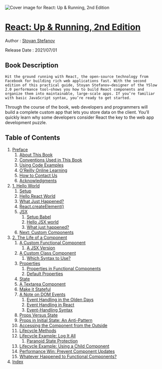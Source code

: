 ![Cover image for React: Up &amp; Running, 2nd Edition](https://imgdetail.ebookreading.net/cover/cover/20200920/EB9781492051459.jpg)

[React: Up &amp; Running, 2nd Edition](https://ebookreading.net/view/book/React%3A+Up+%26amp%3B+Running%2C+2nd+Edition-EB9781492051459_1.html "React: Up &amp; Running, 2nd Edition")
====================================================================================================================

Author : [Stoyan Stefanov](https://ebookreading.net/search/author/Stoyan+Stefanov)

Release Date : 2021/07/01

Book Description
-----------------


    
    Hit the ground running with React, the open-source technology from Facebook for building rich web applications fast. With the second edition of this practical guide, Stoyan Stefanov—designer of the YSlow 2.0 performance tool—shows you how to build React components and organize them into maintainable, large-scale apps. If you’re familiar with basic JavaScript syntax, you’re ready to get started.
Through the course of the book, web developers and programmers will build a complete custom app that lets you store data on the client. You’ll quickly learn why some developers consider React the key to the web app development puzzle.

  

Table of Contents
-----------------

1. [Preface](https://ebookreading.net/view/book/React%3A+Up+%26amp%3B+Running%2C+2nd+Edition-EB9781492051459_5.html#idm45728766771832)
    1. [About This Book](https://ebookreading.net/view/book/React%3A+Up+%26amp%3B+Running%2C+2nd+Edition-EB9781492051459_5.html#idm45728767372920)
    1. [Conventions Used in This Book](https://ebookreading.net/view/book/React%3A+Up+%26amp%3B+Running%2C+2nd+Edition-EB9781492051459_5.html#idm45728767367752)
    1. [Using Code Examples](https://ebookreading.net/view/book/React%3A+Up+%26amp%3B+Running%2C+2nd+Edition-EB9781492051459_5.html#idm45728767985112)
    1. [O’Reilly Online Learning](https://ebookreading.net/view/book/React%3A+Up+%26amp%3B+Running%2C+2nd+Edition-EB9781492051459_5.html#idm45728767978424)
    1. [How to Contact Us](https://ebookreading.net/view/book/React%3A+Up+%26amp%3B+Running%2C+2nd+Edition-EB9781492051459_5.html#idm45728768092120)
    1. [Acknowledgments](https://ebookreading.net/view/book/React%3A+Up+%26amp%3B+Running%2C+2nd+Edition-EB9781492051459_5.html#idm45728767968616)
1. [1. Hello World](https://ebookreading.net/view/book/React%3A+Up+%26amp%3B+Running%2C+2nd+Edition-EB9781492051459_6.html#ch1)
    1. [Setup](https://ebookreading.net/view/book/React%3A+Up+%26amp%3B+Running%2C+2nd+Edition-EB9781492051459_6.html#idm45728767957512)
    1. [Hello React World](https://ebookreading.net/view/book/React%3A+Up+%26amp%3B+Running%2C+2nd+Edition-EB9781492051459_6.html#idm45728767956952)
    1. [What Just Happened?](https://ebookreading.net/view/book/React%3A+Up+%26amp%3B+Running%2C+2nd+Edition-EB9781492051459_6.html#idm45728767893176)
    1. [React.createElement()](https://ebookreading.net/view/book/React%3A+Up+%26amp%3B+Running%2C+2nd+Edition-EB9781492051459_6.html#idm45728766572040)
    1. [JSX](https://ebookreading.net/view/book/React%3A+Up+%26amp%3B+Running%2C+2nd+Edition-EB9781492051459_6.html#idm45728766571416)
        1. [Setup Babel](https://ebookreading.net/view/book/React%3A+Up+%26amp%3B+Running%2C+2nd+Edition-EB9781492051459_6.html#idm45728763545800)
        1. [Hello JSX world](https://ebookreading.net/view/book/React%3A+Up+%26amp%3B+Running%2C+2nd+Edition-EB9781492051459_6.html#idm45728762908120)
        1. [What just happened?](https://ebookreading.net/view/book/React%3A+Up+%26amp%3B+Running%2C+2nd+Edition-EB9781492051459_6.html#idm45728762806984)
    1. [Next: Custom Components](https://ebookreading.net/view/book/React%3A+Up+%26amp%3B+Running%2C+2nd+Edition-EB9781492051459_6.html#idm45728762855240)
1. [2. The Life of a Component](https://ebookreading.net/view/book/React%3A+Up+%26amp%3B+Running%2C+2nd+Edition-EB9781492051459_7.html#ch2)
    1. [A Custom Functional Component](https://ebookreading.net/view/book/React%3A+Up+%26amp%3B+Running%2C+2nd+Edition-EB9781492051459_7.html#idm45728762837208)
        1. [A JSX Version](https://ebookreading.net/view/book/React%3A+Up+%26amp%3B+Running%2C+2nd+Edition-EB9781492051459_7.html#idm45728762710552)
    1. [A Custom Class Component](https://ebookreading.net/view/book/React%3A+Up+%26amp%3B+Running%2C+2nd+Edition-EB9781492051459_7.html#idm45728762836552)
        1. [Which Syntax to Use?](https://ebookreading.net/view/book/React%3A+Up+%26amp%3B+Running%2C+2nd+Edition-EB9781492051459_7.html#idm45728762476856)
    1. [Properties](https://ebookreading.net/view/book/React%3A+Up+%26amp%3B+Running%2C+2nd+Edition-EB9781492051459_7.html#idm45728762453672)
        1. [Properties in Functional Components](https://ebookreading.net/view/book/React%3A+Up+%26amp%3B+Running%2C+2nd+Edition-EB9781492051459_7.html#idm45728762329176)
        1. [Default Properties](https://ebookreading.net/view/book/React%3A+Up+%26amp%3B+Running%2C+2nd+Edition-EB9781492051459_7.html#idm45728762230472)
    1. [State](https://ebookreading.net/view/book/React%3A+Up+%26amp%3B+Running%2C+2nd+Edition-EB9781492051459_7.html#idm45728762453048)
    1. [A Textarea Component](https://ebookreading.net/view/book/React%3A+Up+%26amp%3B+Running%2C+2nd+Edition-EB9781492051459_7.html#idm45728761948728)
    1. [Make it Stateful](https://ebookreading.net/view/book/React%3A+Up+%26amp%3B+Running%2C+2nd+Edition-EB9781492051459_7.html#idm45728761758232)
    1. [A Note on DOM Events](https://ebookreading.net/view/book/React%3A+Up+%26amp%3B+Running%2C+2nd+Edition-EB9781492051459_7.html#idm45728761757608)
        1. [Event Handling in the Olden Days](https://ebookreading.net/view/book/React%3A+Up+%26amp%3B+Running%2C+2nd+Edition-EB9781492051459_7.html#idm45728761472296)
        1. [Event Handling in React](https://ebookreading.net/view/book/React%3A+Up+%26amp%3B+Running%2C+2nd+Edition-EB9781492051459_7.html#idm45728761471704)
        1. [Event-Handling Syntax](https://ebookreading.net/view/book/React%3A+Up+%26amp%3B+Running%2C+2nd+Edition-EB9781492051459_7.html#idm45728761263928)
    1. [Props Versus State](https://ebookreading.net/view/book/React%3A+Up+%26amp%3B+Running%2C+2nd+Edition-EB9781492051459_7.html#idm45728761136296)
    1. [Props in Initial State: An Anti-Pattern](https://ebookreading.net/view/book/React%3A+Up+%26amp%3B+Running%2C+2nd+Edition-EB9781492051459_7.html#idm45728761125864)
    1. [Accessing the Component from the Outside](https://ebookreading.net/view/book/React%3A+Up+%26amp%3B+Running%2C+2nd+Edition-EB9781492051459_7.html#idm45728761113384)
    1. [Lifecycle Methods](https://ebookreading.net/view/book/React%3A+Up+%26amp%3B+Running%2C+2nd+Edition-EB9781492051459_7.html#idm45728761112760)
    1. [Lifecycle Example: Log It All](https://ebookreading.net/view/book/React%3A+Up+%26amp%3B+Running%2C+2nd+Edition-EB9781492051459_7.html#idm45728760934392)
        1. [Paranoid State Protection](https://ebookreading.net/view/book/React%3A+Up+%26amp%3B+Running%2C+2nd+Edition-EB9781492051459_7.html#idm45728760816792)
    1. [Lifecycle Example: Using a Child Component](https://ebookreading.net/view/book/React%3A+Up+%26amp%3B+Running%2C+2nd+Edition-EB9781492051459_7.html#idm45728760933768)
    1. [Performance Win: Prevent Component Updates](https://ebookreading.net/view/book/React%3A+Up+%26amp%3B+Running%2C+2nd+Edition-EB9781492051459_7.html#idm45728760648616)
    1. [Whatever Happened to Functional Components?](https://ebookreading.net/view/book/React%3A+Up+%26amp%3B+Running%2C+2nd+Edition-EB9781492051459_7.html#idm45728760213352)
1. [Index](https://ebookreading.net/view/book/React%3A+Up+%26amp%3B+Running%2C+2nd+Edition-EB9781492051459_8.html#idm45728762847448)
